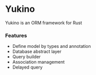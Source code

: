 # Yukino
Yukino is an ORM framework for Rust

### Features
* Define model by types and annotation
* Database abstract layer
* Query builder
* Association management
* Delayed query


